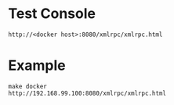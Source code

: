 
  
# Test Console 

    http://<docker host>:8080/xmlrpc/xmlrpc.html

# Example

    make docker
    http://192.168.99.100:8080/xmlrpc/xmlrpc.html

    

    

    

    